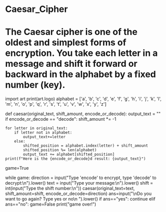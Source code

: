 # Caesar_Cipher
# The Caesar cipher is one of the oldest and simplest forms of encryption. You take each letter in a message and shift it forward or backward in the alphabet by a fixed number (key).
import art
print(art.logo)
alphabet = ['a', 'b', 'c', 'd', 'e', 'f', 'g', 'h', 'i', 'j', 'k', 'l', 'm', 'n', 'o', 'p', 'q', 'r', 's', 't', 'u', 'v', 'w', 'x', 'y', 'z']

def caesar(original_text, shift_amount, encode_or_decode):
    output_text = ""
    if encode_or_decode == "decode":
        shift_amount *= -1

    for letter in original_text:
        if letter not in alphabet:
            output_text+=letter
        else:
            shifted_position = alphabet.index(letter) + shift_amount
            shifted_position %= len(alphabet)
            output_text += alphabet[shifted_position]
    print(f"Here is the {encode_or_decode}d result: {output_text}")

game=True

while game:
    direction = input("Type 'encode' to encrypt, type 'decode' to decrypt:\n").lower()
    text = input("Type your message:\n").lower()
    shift = int(input("Type the shift number:\n"))
    caesar(original_text=text, shift_amount=shift, encode_or_decode=direction)
    ans=input("\nDo you want to go again? Type yes or no\n ").lower()
    if ans=="yes":
        continue
    elif ans=="no":
        game=False
        print("game over!")

